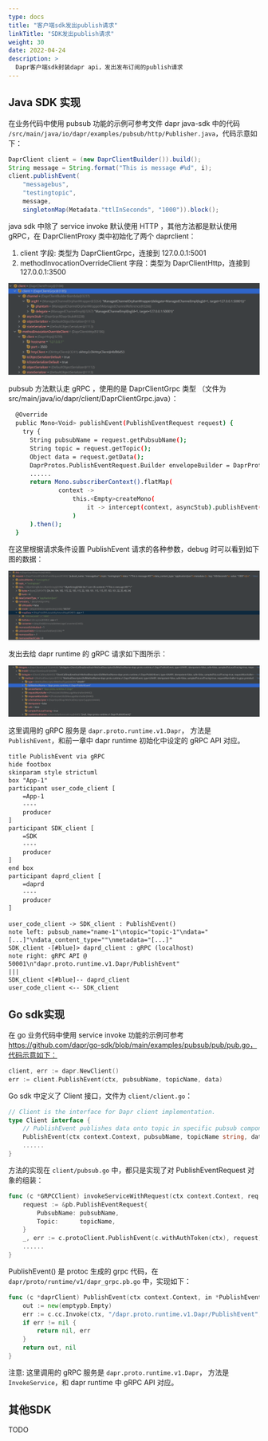 ```yaml
---
type: docs
title: "客户端sdk发出publish请求"
linkTitle: "SDK发出publish请求"
weight: 30
date: 2022-04-24
description: >
  Dapr客户端sdk封装dapr api，发出发布订阅的publish请求
---
```


## Java SDK 实现

在业务代码中使用 pubsub 功能的示例可参考文件 dapr java-sdk 中的代码 `/src/main/java/io/dapr/examples/pubsub/http/Publisher.java`，代码示意如下：

```java
DaprClient client = (new DaprClientBuilder()).build();
String message = String.format("This is message #%d", i);
client.publishEvent(
    "messagebus",
    "testingtopic",
    message,
    singletonMap(Metadata."ttlInSeconds", "1000")).block();
```

java sdk 中除了 service invoke 默认使用 HTTP ，其他方法都是默认使用 gRPC，在 DaprClientProxy 类中初始化了两个 daprclient：

1. client 字段: 类型为 DaprClientGrpc，连接到 127.0.0.1:5001
2. methodInvocationOverrideClient 字段：类型为 DaprClientHttp，连接到 127.0.0.1:3500

![](images/java-client-override.png)

pubsub 方法默认走 gRPC ，使用的是 DaprClientGrpc 类型 （文件为 src/main/java/io/dapr/client/DaprClientGrpc.java）：

```bash
  @Override
  public Mono<Void> publishEvent(PublishEventRequest request) {
    try {
      String pubsubName = request.getPubsubName();
      String topic = request.getTopic();
      Object data = request.getData();
      DaprProtos.PublishEventRequest.Builder envelopeBuilder = DaprProtos.PublishEventRequest.newBuilder()
      ......
      return Mono.subscriberContext().flatMap(
              context ->
                  this.<Empty>createMono(
                      it -> intercept(context, asyncStub).publishEvent(envelopeBuilder.build(), it)
                  )
      ).then();
  }
```

在这里根据请求条件设置 PublishEvent 请求的各种参数，debug 时可以看到如下图的数据：

![java-client-grpc](images/java-client-grpc.png)

发出去给 dapr runtime 的 gRPC 请求如下图所示：

![java-client-grpc-send](images/java-client-grpc-send.png)

这里调用的 gRPC 服务是 `dapr.proto.runtime.v1.Dapr`， 方法是 `PublishEvent`，和前一章中 dapr runtime 初始化中设定的 gRPC API 对应。

```plantuml
title PublishEvent via gRPC
hide footbox
skinparam style strictuml
box "App-1"
participant user_code_client [
    =App-1
    ----
    producer
]
participant SDK_client [
    =SDK
    ----
    producer
]
end box
participant daprd_client [
    =daprd
    ----
    producer
]

user_code_client -> SDK_client : PublishEvent() 
note left: pubsub_name="name-1"\ntopic="topic-1"\ndata="[...]"\ndata_content_type=""\nmetadata="[...]"
SDK_client -[#blue]> daprd_client : gRPC (localhost)
note right: gRPC API @ 50001\n"dapr.proto.runtime.v1.Dapr/PublishEvent"
|||
SDK_client <[#blue]-- daprd_client
user_code_client <-- SDK_client
```

## Go sdk实现

在 go 业务代码中使用 service invoke 功能的示例可参考 https://github.com/dapr/go-sdk/blob/main/examples/pubsub/pub/pub.go，代码示意如下：

```go
client, err := dapr.NewClient()
err := client.PublishEvent(ctx, pubsubName, topicName, data)
```

Go sdk 中定义了 Client 接口，文件为 `client/client.go`：

```go
// Client is the interface for Dapr client implementation.
type Client interface {
	// PublishEvent publishes data onto topic in specific pubsub component.
	PublishEvent(ctx context.Context, pubsubName, topicName string, data interface{}, opts ...PublishEventOption) error
    ......
}
```

方法的实现在 `client/pubsub.go` 中，都只是实现了对 PublishEventRequest 对象的组装：

```go
func (c *GRPCClient) invokeServiceWithRequest(ctx context.Context, req *pb.InvokeServiceRequest) (out []byte, err error) {
    request := &pb.PublishEventRequest{
		PubsubName: pubsubName,
		Topic:      topicName,
	}
	_, err := c.protoClient.PublishEvent(c.withAuthToken(ctx), request)
	......
}
```

PublishEvent() 是 protoc 生成的 grpc 代码，在 `dapr/proto/runtime/v1/dapr_grpc.pb.go` 中，实现如下：

```go
func (c *daprClient) PublishEvent(ctx context.Context, in *PublishEventRequest, opts ...grpc.CallOption) (*emptypb.Empty, error) {
	out := new(emptypb.Empty)
	err := c.cc.Invoke(ctx, "/dapr.proto.runtime.v1.Dapr/PublishEvent", in, out, opts...)
	if err != nil {
		return nil, err
	}
	return out, nil
}
```

注意: 这里调用的 gRPC 服务是 `dapr.proto.runtime.v1.Dapr`， 方法是 `InvokeService`，和 dapr runtime 中 gRPC API 对应。

## 其他SDK

TODO


